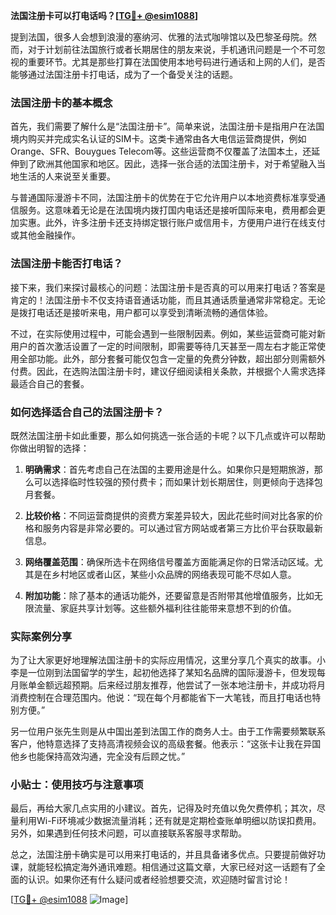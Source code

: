 **法国注册卡可以打电话吗？[[TG💪+ @esim1088](https://t.me/s/esim1088)]**

提到法国，很多人会想到浪漫的塞纳河、优雅的法式咖啡馆以及巴黎圣母院。然而，对于计划前往法国旅行或者长期居住的朋友来说，手机通讯问题是一个不可忽视的重要环节。尤其是那些打算在法国使用本地号码进行通话和上网的人们，是否能够通过法国注册卡打电话，成为了一个备受关注的话题。

### 法国注册卡的基本概念

首先，我们需要了解什么是“法国注册卡”。简单来说，法国注册卡是指用户在法国境内购买并完成实名认证的SIM卡。这类卡通常由各大电信运营商提供，例如Orange、SFR、Bouygues Telecom等。这些运营商不仅覆盖了法国本土，还延伸到了欧洲其他国家和地区。因此，选择一张合适的法国注册卡，对于希望融入当地生活的人来说至关重要。

与普通国际漫游卡不同，法国注册卡的优势在于它允许用户以本地资费标准享受通信服务。这意味着无论是在法国境内拨打国内电话还是接听国际来电，费用都会更加实惠。此外，许多注册卡还支持绑定银行账户或信用卡，方便用户进行在线支付或其他金融操作。

### 法国注册卡能否打电话？

接下来，我们来探讨最核心的问题：法国注册卡是否真的可以用来打电话？答案是肯定的！法国注册卡不仅支持语音通话功能，而且其通话质量通常非常稳定。无论是拨打电话还是接听来电，用户都可以享受到清晰流畅的通信体验。

不过，在实际使用过程中，可能会遇到一些限制因素。例如，某些运营商可能对新用户的首次激活设置了一定的时间限制，即需要等待几天甚至一周左右才能正常使用全部功能。此外，部分套餐可能仅包含一定量的免费分钟数，超出部分则需额外付费。因此，在选购法国注册卡时，建议仔细阅读相关条款，并根据个人需求选择最适合自己的套餐。

### 如何选择适合自己的法国注册卡？

既然法国注册卡如此重要，那么如何挑选一张合适的卡呢？以下几点或许可以帮助你做出明智的选择：

1. **明确需求**：首先考虑自己在法国的主要用途是什么。如果你只是短期旅游，那么可以选择临时性较强的预付费卡；而如果计划长期居住，则更倾向于选择包月套餐。
   
2. **比较价格**：不同运营商提供的资费方案差异较大，因此花些时间对比各家的价格和服务内容是非常必要的。可以通过官方网站或者第三方比价平台获取最新信息。
   
3. **网络覆盖范围**：确保所选卡在网络信号覆盖方面能满足你的日常活动区域。尤其是在乡村地区或者山区，某些小众品牌的网络表现可能不尽如人意。
   
4. **附加功能**：除了基本的通话功能外，还要留意是否附带其他增值服务，比如无限流量、家庭共享计划等。这些额外福利往往能带来意想不到的价值。

### 实际案例分享

为了让大家更好地理解法国注册卡的实际应用情况，这里分享几个真实的故事。小李是一位刚到法国留学的学生，起初他选择了某知名品牌的国际漫游卡，但发现每月账单金额远超预期。后来经过朋友推荐，他尝试了一张本地注册卡，并成功将月消费控制在合理范围内。他说：“现在每个月都能省下一大笔钱，而且打电话也特别方便。”

另一位用户张先生则是从中国出差到法国工作的商务人士。由于工作需要频繁联系客户，他特意选择了支持高清视频会议的高级套餐。他表示：“这张卡让我在异国他乡也能保持高效沟通，完全没有后顾之忧。”

### 小贴士：使用技巧与注意事项

最后，再给大家几点实用的小建议。首先，记得及时充值以免欠费停机；其次，尽量利用Wi-Fi环境减少数据流量消耗；还有就是定期检查账单明细以防误扣费用。另外，如果遇到任何技术问题，可以直接联系客服寻求帮助。

总之，法国注册卡确实是可以用来打电话的，并且具备诸多优点。只要提前做好功课，就能轻松搞定海外通讯难题。相信通过这篇文章，大家已经对这一话题有了全面的认识。如果你还有什么疑问或者经验想要交流，欢迎随时留言讨论！

[[TG💪+ @esim1088](https://t.me/s/esim1088) ![Image](https://i.postimg.cc/4NQfJmqS/Snipaste-2025-05-13-00-14-12.png)]